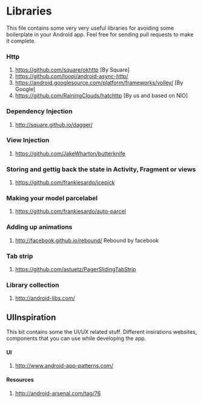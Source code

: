 # Libraries

This file contains some very very useful libraries for avoiding some boilerplate in your Android app. Feel free for sending pull requests to make it complete.

### Http
1. https://github.com/square/okhttp [By Square]
2. https://github.com/loopj/android-async-http/
3. https://android.googlesource.com/platform/frameworks/volley/ [By Google]
4. https://github.com/RainingClouds/hatchttp [By us and based on NIO]

### Dependency Injection
1. http://square.github.io/dagger/

### View Injection
1. https://github.com/JakeWharton/butterknife

### Storing and gettig back the state in Activity, Fragment or views
1. https://github.com/frankiesardo/icepick

### Making your model parcelabel
1. https://github.com/frankiesardo/auto-parcel

### Adding up animations
1. http://facebook.github.io/rebound/ Rebound by facebook

### Tab strip
1. https://github.com/astuetz/PagerSlidingTabStrip

### Library collection
1. http://android-libs.com/

## UIInspiration 

This bit contains some the UI/UX related stuff. Different insirations websites, components that you can use while developing the app.

#### UI 
1. http://www.android-app-patterns.com/

#### Resources
1. http://android-arsenal.com/tag/76

